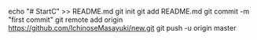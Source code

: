 echo "# StartC" >> README.md
git init
git add README.md
git commit -m "first commit"
git remote add origin https://github.com/IchinoseMasayuki/new.git
git push -u origin master
